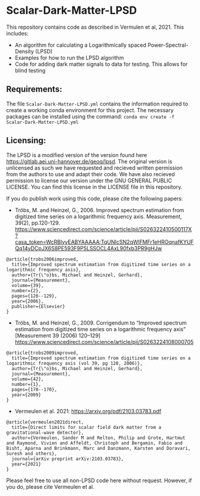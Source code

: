 # Scalar-Dark-Matter-LPSD
This repository contains code as described in Vermulen et al, 2021. This includes:
- An algorithm for calculating a Logarithmically spaced Power-Spectral-Density (LPSD)
- Examples for how to run the LPSD algorithm
- Code for adding dark matter signals to data for testing. This allows for blind testing

## Requirements:
The file `Scalar-Dark-Matter-LPSD.yml` contains the information required to create a working conda 
environment for this project. The necessary packages can be installed using the command:
`conda env create -f Scalar-Dark-Matter-LPSD.yml`

## Licensing:
The LPSD is a modified version of the version found here https://gitlab.aei.uni-hannover.de/geoq/lpsd.
The original version is unlicensed as such we have requested and recieved written permission from the 
authors to use and adapt their code. We have also recieved permission to license our version under the
GNU GENERAL PUBLIC LICENSE. You can find this license in the LICENSE file in this repository.

If you do publish work using this code, please cite the following papers:
- Tröbs, M. and Heinzel, G., 2006. Improved spectrum estimation from digitized time series on a logarithmic frequency axis. Measurement, 39(2), pp.120-129.
https://www.sciencedirect.com/science/article/pii/S026322410500117X?casa_token=WcRBlyyEABYAAAAA:TqUNIcSN2qWlFMFr1eHROqnafKYUFQq14yDCpJX6S8PE593F9P5LSSOCL4AxL90fxb3PR9gHJw
```
@article{trobs2006improved,
  title={Improved spectrum estimation from digitized time series on a logarithmic frequency axis},
  author={Tr{\"o}bs, Michael and Heinzel, Gerhard},
  journal={Measurement},
  volume={39},
  number={2},
  pages={120--129},
  year={2006},
  publisher={Elsevier}
}
```
- Tröbs, M. and Heinzel, G., 2009. Corrigendum to “Improved spectrum estimation from digitized time series on a logarithmic frequency axis” [Measurement 39 (2006) 120–129]
https://www.sciencedirect.com/science/article/pii/S0263224108000705
```
@article{trobs2009improved,
  title={Improved spectrum estimation from digitized time series on a logarithmic frequency axis (vol 39, pg 120, 2006)},
  author={Tr{\"o}bs, Michael and Heinzel, Gerhard},
  journal={Measurement},
  volume={42},
  number={1},
  pages={170--170},
  year={2009}
}
```
- Vermeulen et al. 2021: https://arxiv.org/pdf/2103.03783.pdf
```
@article{vermeulen2021direct,
  title={Direct limits for scalar field dark matter from a gravitational-wave detector},
  author={Vermeulen, Sander M and Relton, Philip and Grote, Hartmut and Raymond, Vivien and Affeldt, Christoph and Bergamin, Fabio and Bisht, Aparna and Brinkmann, Marc and Danzmann, Karsten and Doravari, Suresh and others},
  journal={arXiv preprint arXiv:2103.03783},
  year={2021}
}
```

Please feel free to use all non-LPSD code here without request. However, if you do, please cite Vermeulen et al.
